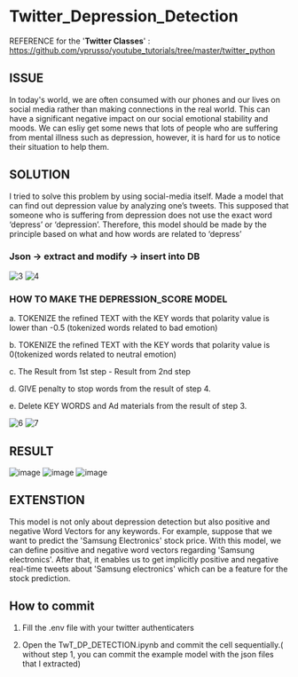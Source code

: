 # Twitter_Depression_Detection
REFERENCE for the '**Twitter Classes**' :  https://github.com/vprusso/youtube_tutorials/tree/master/twitter_python

## ISSUE

In today's world, we are often consumed with our phones and our lives on social media rather than making connections in the real world. This can have a significant negative impact on our social emotional stability and moods. We can esliy get some news that lots of people who are suffering from mental illness such as depression, however, it is hard for us to notice their situation to help them. 

## SOLUTION

I tried to solve this problem by using social-media itself. Made a model that can find out depression value by analyzing one’s tweets. This supposed that someone who is suffering from depression does not use the exact word ‘depress’ or ‘depression’. Therefore, this model should be made by the principle based on what and how words are related to ‘depress’ 

### Json -> extract and modify -> insert into DB
![3](https://user-images.githubusercontent.com/70621565/103338544-b9328d80-4a4c-11eb-95ff-786f4f4bee58.jpg)
![4](https://user-images.githubusercontent.com/70621565/103338552-bdf74180-4a4c-11eb-82bd-bfca7415315c.jpg)
### HOW TO MAKE THE DEPRESSION_SCORE MODEL
  a. TOKENIZE the refined TEXT with the KEY words that polarity value is lower than -0.5 (tokenized words related to bad emotion)
  
  b. TOKENIZE the refined TEXT with the KEY words that polarity value is 0(tokenized words related to neutral emotion)
  
  c. The Result from 1st step - Result from 2nd step
  
  d. GIVE penalty to stop words from the result of step 4.
  
  e. Delete KEY WORDS and Ad materials from the result of step 3.
  
![6](https://user-images.githubusercontent.com/70621565/103338555-c18ac880-4a4c-11eb-81e3-336276f1ca79.jpg)
![7](https://user-images.githubusercontent.com/70621565/103338558-c3548c00-4a4c-11eb-88be-2048fbce7fbd.jpg)

## RESULT

![image](https://user-images.githubusercontent.com/70621565/103339080-6eb21080-4a4e-11eb-8d5f-ff374012abdf.png)
![image](https://user-images.githubusercontent.com/70621565/103339089-72de2e00-4a4e-11eb-9535-a5a0f57cd2d7.png)
![image](https://user-images.githubusercontent.com/70621565/103339092-7671b500-4a4e-11eb-962e-7c3aaa48a8d0.png)

## EXTENSTION

This model is not only about depression detection but also positive and negative Word Vectors for any keywords.
For example, suppose that we want to predict the 'Samsung Electronics' stock price. With this model, we can define positive and negative word vectors regarding 'Samsung electronics'. After that, it enables us to get implicitly positive and negative real-time tweets about 'Samsung electronics' which can be a feature for the stock prediction.


## How to commit 

1. Fill the .env file with your twitter authenticaters 

2. Open the TwT_DP_DETECTION.ipynb and commit the cell sequentially.( without step 1, you can commit the example model with the json files that I extracted)



